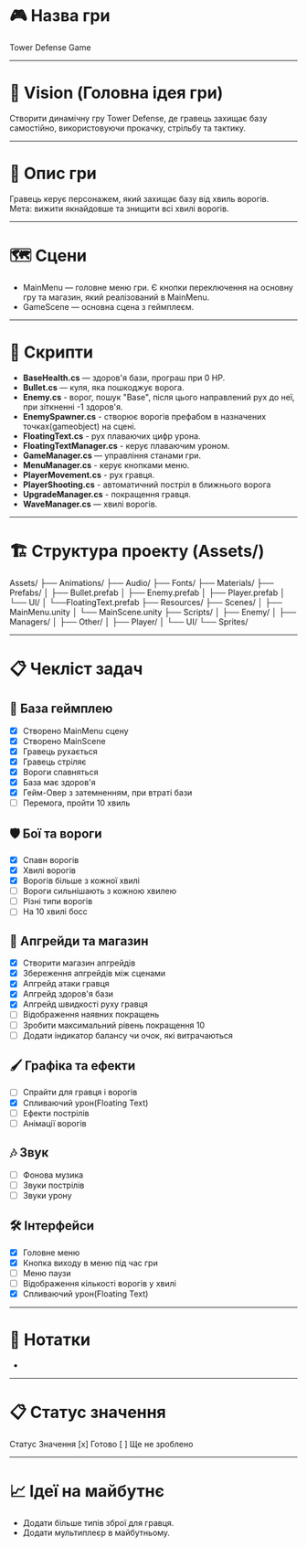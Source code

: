# 🎮 Назва гри
Tower Defense Game

---

# 🎯 Vision (Головна ідея гри)
Створити динамічну гру Tower Defense,
де гравець захищає базу самостійно, використовуючи прокачку, стрільбу та тактику.

---

# 📜 Опис гри
Гравець керує персонажем, який захищає базу від хвиль ворогів.  
Мета: вижити якнайдовше та знищити всі хвилі ворогів.

---

# 🗺️ Сцени
- MainMenu — головне меню гри. Є кнопки переключення на основну гру та магазин, який реалізований в MainMenu.
- GameScene — основна сцена з геймплеєм.

---

# 📄 Скрипти
- **BaseHealth.cs** — здоров'я бази, програш при 0 HP.
- **Bullet.cs** — куля, яка пошкоджує ворога.
- **Enemy.cs** - ворог, пошук "Base", після цього направлений рух до неї, при зіткненні -1 здоров'я.
- **EnemySpawner.cs** - створює ворогів префабом в назначених точках(gameobject) на сцені.
- **FloatingText.cs** - рух плаваючих цифр урона.
- **FloatingTextManager.cs** - керує плаваючим уроном.
- **GameManager.cs** — управління станами гри.
- **MenuManager.cs** - керує кнопками меню.
- **PlayerMovement.cs** - рух гравця.
- **PlayerShooting.cs** - автоматичний постріл в ближнього ворога
- **UpgradeManager.cs** - покращення гравця.
- **WaveManager.cs** — хвилі ворогів.

---

# 🏗️ Структура проекту (Assets/)
Assets/
├── Animations/
├── Audio/
├── Fonts/
├── Materials/
├── Prefabs/
│   ├── Bullet.prefab
│   ├── Enemy.prefab
│   ├── Player.prefab
│   └── UI/
│       └──FloatingText.prefab
├── Resources/
├── Scenes/
│   ├── MainMenu.unity
│   └── MainScene.unity
├── Scripts/
│   ├── Enemy/
│   ├── Managers/
│   ├── Other/
│   ├── Player/
│   └── UI/
└── Sprites/

---

# 📋 Чекліст задач

## 🎯 База геймплею
- [x] Створено MainMenu сцену
- [x] Створено MainScene
- [x] Гравець рухається
- [x] Гравець стріляє
- [x] Вороги спавняться
- [x] База має здоров'я
- [x] Гейм-Овер з затемненням, при втраті бази
- [ ] Перемога, пройти 10 хвиль

## 🛡️ Бої та вороги
- [x] Спавн ворогів
- [x] Хвилі ворогів
- [x] Ворогів більше з кожної хвилі
- [ ] Вороги сильнішають з кожною хвилею
- [ ] Різні типи ворогів
- [ ] На 10 хвилі босс

## 🛒 Апгрейди та магазин
- [x] Створити магазин апгрейдів
- [x] Збереження апгрейдів між сценами
- [x] Апгрейд атаки гравця
- [x] Апгрейд здоров'я бази
- [x] Апгрейд швидкості руху гравця
- [ ] Відображення наявних покращень
- [ ] Зробити максимальний рівень покращення 10
- [ ] Додати індикатор балансу чи очок, які витрачаються

## 🖌️ Графіка та ефекти
- [ ] Спрайти для гравця і ворогів
- [x] Спливаючий урон(Floating Text)
- [ ] Ефекти пострілів
- [ ] Анімації ворогів

## 🎶 Звук
- [ ] Фонова музика
- [ ] Звуки пострілів
- [ ] Звуки урону

## 🛠️ Інтерфейси
- [x] Головне меню
- [x] Кнопка виходу в меню під час гри
- [ ] Меню паузи
- [ ] Відображення кількості ворогів у хвилі
- [x] Спливаючий урон(Floating Text)

---

# 📝 Нотатки
- 

---

# 📋 Статус значення
Статус	Значення
[x]	    Готово
[ ]	    Ще не зроблено

---

# 📈 Ідеї на майбутнє
- Додати більше типів зброї для гравця.
- Додати мультиплеєр в майбутньому.